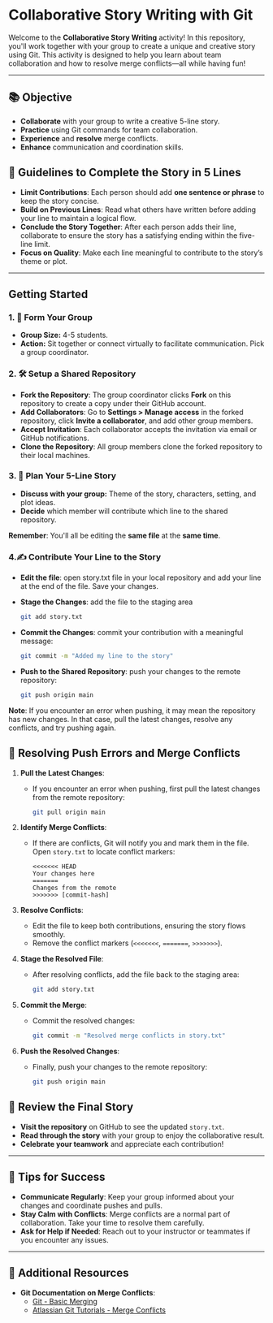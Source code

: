 # Collaborative Story Writing with Git

Welcome to the **Collaborative Story Writing** activity! In this repository, you'll work together with your group to create a unique and creative story using Git. This activity is designed to help you learn about team collaboration and how to resolve merge conflicts—all while having fun!

---

## 📚 **Objective**

- **Collaborate** with your group to write a creative 5-line story.
- **Practice** using Git commands for team collaboration.
- **Experience** and **resolve** merge conflicts.
- **Enhance** communication and coordination skills.

## 📏 Guidelines to Complete the Story in 5 Lines

- **Limit Contributions**: Each person should add **one sentence or phrase** to keep the story concise.
- **Build on Previous Lines**: Read what others have written before adding your line to maintain a logical flow.
- **Conclude the Story Together**: After each person adds their line, collaborate to ensure the story has a satisfying ending within the five-line limit.
- **Focus on Quality**: Make each line meaningful to contribute to the story’s theme or plot.

---
## **Getting Started**
### 1. 👥 Form Your Group
- **Group Size:** 4-5 students. 
- **Action:** Sit together or connect virtually to facilitate communication. Pick a group coordinator.



### 2. 🛠️ **Setup a Shared Repository**

- **Fork the Repository**: The group coordinator clicks **Fork** on this repository to create a copy under their GitHub account.
- **Add Collaborators**: Go to **Settings > Manage access** in the forked repository, click **Invite a collaborator**, and add other group members.
- **Accept Invitation**: Each collaborator accepts the invitation via email or GitHub notifications.
- **Clone the Repository**: All group members clone the forked repository to their local machines.

### 3. 📝 **Plan Your 5-Line Story**

- **Discuss with your group:** Theme of the story, characters, setting, and plot ideas.
- **Decide** which member will contribute which line to the shared repository.

**Remember**: You'll all be editing the **same file** at the **same time**.

### 4.✍️ **Contribute Your Line to the Story**

- **Edit the file**: open story.txt file in your local repository and add your line at the end of the file. Save your changes.
- **Stage the Changes**: add the file to the staging area
     ```bash
     git add story.txt
     ```

- **Commit the Changes**: commit your contribution with a meaningful message:
     ```bash
     git commit -m "Added my line to the story"
     ```

- **Push to the Shared Repository**: push your changes to the remote repository:
     ```bash
     git push origin main
     ```

**Note**: If you encounter an error when pushing, it may mean the repository has new changes. In that case, pull the latest changes, resolve any conflicts, and try pushing again.

## 🔄 Resolving Push Errors and Merge Conflicts

1. **Pull the Latest Changes**:
   - If you encounter an error when pushing, first pull the latest changes from the remote repository:
     ```bash
     git pull origin main
     ```

2. **Identify Merge Conflicts**:
   - If there are conflicts, Git will notify you and mark them in the file. Open `story.txt` to locate conflict markers:
     ```plaintext
     <<<<<<< HEAD
     Your changes here
     =======
     Changes from the remote
     >>>>>>> [commit-hash]
     ```

3. **Resolve Conflicts**:
   - Edit the file to keep both contributions, ensuring the story flows smoothly.
   - Remove the conflict markers (`<<<<<<<`, `=======`, `>>>>>>>`).

4. **Stage the Resolved File**:
   - After resolving conflicts, add the file back to the staging area:
     ```bash
     git add story.txt
     ```

5. **Commit the Merge**:
   - Commit the resolved changes:
     ```bash
     git commit -m "Resolved merge conflicts in story.txt"
     ```

6. **Push the Resolved Changes**:
   - Finally, push your changes to the remote repository:
     ```bash
     git push origin main
     ```

## 🎉 Review the Final Story

- **Visit the repository** on GitHub to see the updated `story.txt`.
- **Read through the story** with your group to enjoy the collaborative result.
- **Celebrate your teamwork** and appreciate each contribution!

---

## 🤝 Tips for Success

- **Communicate Regularly**: Keep your group informed about your changes and coordinate pushes and pulls.
- **Stay Calm with Conflicts**: Merge conflicts are a normal part of collaboration. Take your time to resolve them carefully.
- **Ask for Help if Needed**: Reach out to your instructor or teammates if you encounter any issues.

---

## 📖 Additional Resources

- **Git Documentation on Merge Conflicts**:
  - [Git - Basic Merging](https://git-scm.com/book/en/v2/Git-Branching-Basic-Branching-and-Merging)
  - [Atlassian Git Tutorials - Merge Conflicts](https://www.atlassian.com/git/tutorials/using-branches/merge-conflicts)
